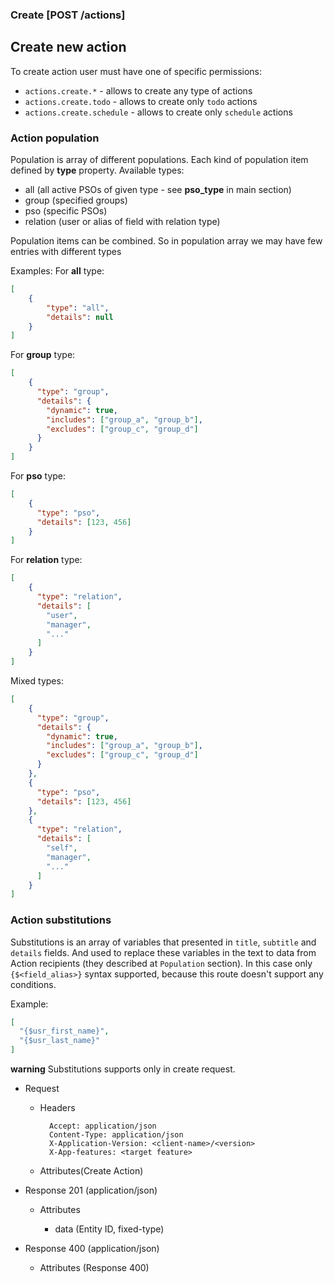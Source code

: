 ### Create [POST /actions]

## Create new action
To create action user must have one of specific permissions:
 - `actions.create.*` - allows to create any type of actions
 - `actions.create.todo` - allows to create only `todo` actions
 - `actions.create.schedule` - allows to create only `schedule` actions

### Action population
Population is array of different populations. Each kind of population item defined by **type** property.
Available types:
 - all (all active PSOs of given type - see **pso_type** in main section)
 - group (specified groups)
 - pso (specific PSOs)
 - relation (user or alias of field with relation type)
 
Population items can be combined. So in population array we may have few entries with different types

Examples:
For **all** type:
```json
[
    {
        "type": "all",
        "details": null
    }
]
```

For **group** type:
```json
[
    {
      "type": "group",
      "details": {
        "dynamic": true,
        "includes": ["group_a", "group_b"],
        "excludes": ["group_c", "group_d"]
      }
    }
]
```

For **pso** type:
```json
[
    {
      "type": "pso",
      "details": [123, 456]
    }
]
```

For **relation** type:
```json
[
    {
      "type": "relation",
      "details": [
        "user",
        "manager",
        "..."
      ]
    }
]
```

Mixed types:
```json
[
    {
      "type": "group",
      "details": {
        "dynamic": true,
        "includes": ["group_a", "group_b"],
        "excludes": ["group_c", "group_d"]
      }
    },
    {
      "type": "pso",
      "details": [123, 456]
    },
    {
      "type": "relation",
      "details": [
        "self",
        "manager",
        "..."
      ]
    }
]
```

### Action substitutions

Substitutions is an array of variables that presented in `title`, `subtitle` and `details` fields. And used to replace these variables in the text to data from Action recipients (they described at `Population` section).
In this case only `{$<field_alias>}` syntax supported, because this route doesn't support any conditions.
   
Example: 
```json
[
  "{$usr_first_name}",
  "{$usr_last_name}" 
]
``` 
**warning** Substitutions supports only in create request.

+ Request
    + Headers

            Accept: application/json
            Content-Type: application/json
            X-Application-Version: <client-name>/<version>
            X-App-features: <target feature>
          
    + Attributes(Create Action)

+ Response 201 (application/json)

    + Attributes
        
        + data (Entity ID, fixed-type)
    
+ Response 400 (application/json)
              
    + Attributes (Response 400)

<!-- include(../error_responses.md) -->
